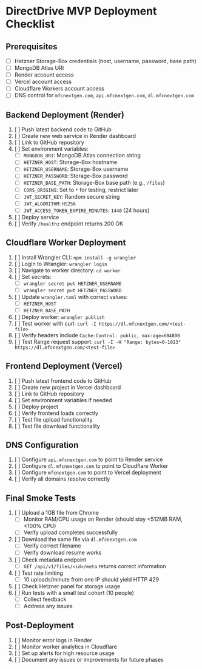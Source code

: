 # DirectDrive MVP Deployment Checklist

## Prerequisites
- [ ] Hetzner Storage-Box credentials (host, username, password, base path)
- [ ] MongoDB Atlas URI
- [ ] Render account access
- [ ] Vercel account access
- [ ] Cloudflare Workers account access
- [ ] DNS control for `mfcnextgen.com`, `api.mfcnextgen.com`, `dl.mfcnextgen.com`

## Backend Deployment (Render)
1. [ ] Push latest backend code to GitHub
2. [ ] Create new web service in Render dashboard
3. [ ] Link to GitHub repository
4. [ ] Set environment variables:
   - [ ] `MONGODB_URI`: MongoDB Atlas connection string
   - [ ] `HETZNER_HOST`: Storage-Box hostname
   - [ ] `HETZNER_USERNAME`: Storage-Box username
   - [ ] `HETZNER_PASSWORD`: Storage-Box password
   - [ ] `HETZNER_BASE_PATH`: Storage-Box base path (e.g., `/files`)
   - [ ] `CORS_ORIGINS`: Set to `*` for testing, restrict later
   - [ ] `JWT_SECRET_KEY`: Random secure string
   - [ ] `JWT_ALGORITHM`: `HS256`
   - [ ] `JWT_ACCESS_TOKEN_EXPIRE_MINUTES`: `1440` (24 hours)
5. [ ] Deploy service
6. [ ] Verify `/healthz` endpoint returns 200 OK

## Cloudflare Worker Deployment
1. [ ] Install Wrangler CLI: `npm install -g wrangler`
2. [ ] Login to Wrangler: `wrangler login`
3. [ ] Navigate to worker directory: `cd worker`
4. [ ] Set secrets:
   - [ ] `wrangler secret put HETZNER_USERNAME`
   - [ ] `wrangler secret put HETZNER_PASSWORD`
5. [ ] Update `wrangler.toml` with correct values:
   - [ ] `HETZNER_HOST`
   - [ ] `HETZNER_BASE_PATH`
6. [ ] Deploy worker: `wrangler publish`
7. [ ] Test worker with curl: `curl -I https://dl.mfcnextgen.com/<test-file>`
8. [ ] Verify headers include `Cache-Control: public, max-age=604800`
9. [ ] Test Range request support: `curl -I -H "Range: bytes=0-1023" https://dl.mfcnextgen.com/<test-file>`

## Frontend Deployment (Vercel)
1. [ ] Push latest frontend code to GitHub
2. [ ] Create new project in Vercel dashboard
3. [ ] Link to GitHub repository
4. [ ] Set environment variables if needed
5. [ ] Deploy project
6. [ ] Verify frontend loads correctly
7. [ ] Test file upload functionality
8. [ ] Test file download functionality

## DNS Configuration
1. [ ] Configure `api.mfcnextgen.com` to point to Render service
2. [ ] Configure `dl.mfcnextgen.com` to point to Cloudflare Worker
3. [ ] Configure `mfcnextgen.com` to point to Vercel deployment
4. [ ] Verify all domains resolve correctly

## Final Smoke Tests
1. [ ] Upload a 1GB file from Chrome
   - [ ] Monitor RAM/CPU usage on Render (should stay <512MB RAM, <100% CPU)
   - [ ] Verify upload completes successfully
2. [ ] Download the same file via `dl.mfcnextgen.com`
   - [ ] Verify correct filename
   - [ ] Verify download resume works
3. [ ] Check metadata endpoint
   - [ ] `GET /api/v1/files/<id>/meta` returns correct information
4. [ ] Test rate limiting
   - [ ] 10 uploads/minute from one IP should yield HTTP 429
5. [ ] Check Hetzner panel for storage usage
6. [ ] Run tests with a small test cohort (10 people)
   - [ ] Collect feedback
   - [ ] Address any issues

## Post-Deployment
1. [ ] Monitor error logs in Render
2. [ ] Monitor worker analytics in Cloudflare
3. [ ] Set up alerts for high resource usage
4. [ ] Document any issues or improvements for future phases
